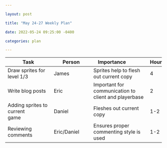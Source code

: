 ```yaml
---

layout: post

title: "May 24-27 Weekly Plan"

date: 2022-05-24 09:25:00 -0400

categories: plan

---
```

| Task | Person | Importance&nbsp;&nbsp;&nbsp;&nbsp;&nbsp;&nbsp;&nbsp;&nbsp;&nbsp;&nbsp;&nbsp; | Hours |
|-------|-------|-------|-------|
| Draw sprites for level 1/3 | James | Sprites help to flesh out current copy | 4 |
| Write blog posts | Eric | Important for communication to client and playerbase | 2 |
| Adding sprites to current game&nbsp;&nbsp;&nbsp;&nbsp;&nbsp;&nbsp;&nbsp;&nbsp;&nbsp;&nbsp;&nbsp;&nbsp;&nbsp;&nbsp;&nbsp;&nbsp;&nbsp;&nbsp;&nbsp;&nbsp;&nbsp; | Daniel | Fleshes out current copy | 1-2 |
| Reviewing comments | Eric/Daniel&nbsp;&nbsp;&nbsp;&nbsp;&nbsp;&nbsp;&nbsp; | Ensures proper commenting style is used&nbsp;&nbsp;&nbsp;&nbsp;&nbsp;&nbsp;&nbsp;&nbsp;&nbsp;&nbsp;&nbsp;&nbsp;&nbsp;&nbsp;&nbsp;&nbsp;&nbsp;&nbsp;&nbsp;&nbsp;&nbsp;&nbsp;&nbsp;&nbsp;&nbsp;&nbsp;&nbsp;&nbsp;&nbsp;&nbsp; | 1-2 |
